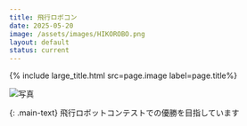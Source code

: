 ```yaml
---
title: 飛行ロボコン
date: 2025-05-20
image: /assets/images/HIKOROBO.png
layout: default
status: current
---
```


{% include large_title.html src=page.image label=page.title%}

<div class="w-full h-[300px] overflow-hidden">
  <img
    class="h-full w-auto mx-auto object-cover"
    src="{{ page.image | relative_url }}"
    alt="写真"
  />
</div>

{: .main-text}
飛行ロボットコンテストでの優勝を目指しています
